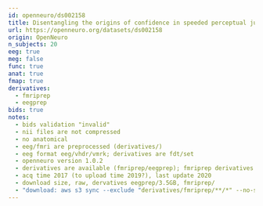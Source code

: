 ```yaml
---
id: openneuro/ds002158
title: Disentangling the origins of confidence in speeded perceptual judgments through multimodal imaging
url: https://openneuro.org/datasets/ds002158
origin: OpenNeuro
n_subjects: 20
eeg: true
meg: false
func: true
anat: true
fmap: true
derivatives:
  - fmriprep
  - eegprep
bids: true
notes:
  - bids validation "invalid"
  - nii files are not compressed
  - no anatomical
  - eeg/fmri are preprocessed (derivatives/)
  - eeg format eeg/vhdr/vmrk; derivatives are fdt/set
  - openneuro version 1.0.2
  - derivatives are available (fmriprep/eegprep); fmriprep derivatives are raw nii (large files)
  - acq time 2017 (to upload time 2019?), last update 2020
  - download size, raw, dervatives eegprep/3.5GB, fmriprep/
  - "download: aws s3 sync --exclude "derivatives/fmriprep/**/*" --no-sign-request s3://openneuro.org/ds002158 ds002158-download/"
---
```


# 
